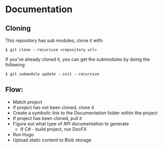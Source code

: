 # Documentation

## Cloning

This repository has sub modules, clone it with:

```shell
$ git clone --recursive <repository url>
```

If you've already cloned it, you can get the submodules by doing the following:

```shell
$ git submodule update --init --recursive
```

## Flow:

- Match project
- If project has not been cloned, clone it
- Create a symbolic link to the Documentation folder within the project
- If project has been cloned, pull it
- Figure out what type of API documentation to generate
  - If C# - build project, run DocFX
- Run Hugo
- Upload static content to Blob storage
